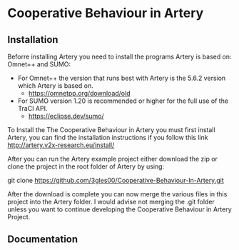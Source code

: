 # Cooperative Behaviour in Artery

## Installation
Beforre installing Artery you need to install the programs Artery is based on: Omnet++ and SUMO:
- For Omnet++ the version that runs best with Artery is the 5.6.2 version which Artery is based on. 
    * https://omnetpp.org/download/old
- For SUMO version 1.20 is recommended or higher for the full use of the TraCI API.
    * https://eclipse.dev/sumo/

To Install the The Cooperative Behaviour in Artery you must first install Artery, you can find the installation instructions
if you follow this link http://artery.v2x-research.eu/install/

After you can run the Artery example project either download the zip or clone the project in the root folder of Artery by using: 

git clone https://github.com/3gles00/Cooperative-Behaviour-In-Artery.git

After the download is complete you can now merge the various files in this project into the Artery folder.
I would advise not merging the .git folder unless you want to continue developing the Cooperative Behaviour in Artery Project.

## Documentation
